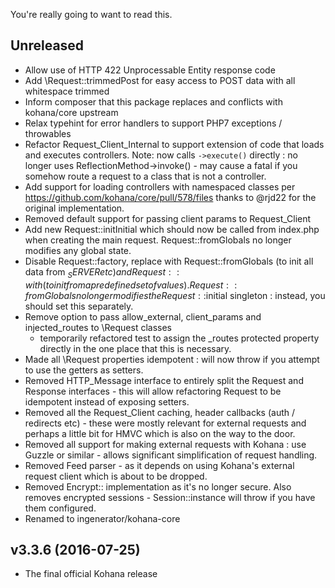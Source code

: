 You're really going to want to read this.

## Unreleased

* Allow use of HTTP 422 Unprocessable Entity response code
* Add \Request::trimmedPost for easy access to POST data with all whitespace trimmed
* Inform composer that this package replaces and conflicts with kohana/core upstream
* Relax typehint for error handlers to support PHP7 exceptions / throwables
* Refactor Request_Client_Internal to support extension of code that loads and executes controllers.
  Note: now calls `->execute()` directly : no longer uses ReflectionMethod->invoke() - may cause a fatal
  if you somehow route a request to a class that is not a controller. 
* Add support for loading controllers with namespaced classes per https://github.com/kohana/core/pull/578/files
  thanks to @rjd22 for the original implementation.
* Removed default support for passing client params to Request_Client
* Add new Request::initInitial which should now be called from index.php when creating the
  main request. Request::fromGlobals no longer modifies any global state.
* Disable Request::factory, replace with Request::fromGlobals (to init all data from $_SERVER etc)
  and Request::with (to init from a predefined set of values). Request::fromGlobals no longer
  modifies the Request::$initial singleton : instead, you should set this separately.
* Remove option to pass allow_external, client_params and injected_routes to \Request classes
  - temporarily refactored test to assign the _routes protected property directly in the one
  place that this is necessary.
* Made all \Request properties idempotent : will now throw if you attempt to use the getters
  as setters.
* Removed HTTP_Message interface to entirely split the Request and
  Response interfaces - this will allow refactoring Request to be
  idempotent instead of exposing setters.
* Removed all the Request_Client caching, header callbacks (auth / redirects etc) - these were 
  mostly relevant for external requests and perhaps a little bit for HMVC which is also on the
  way to the door.
* Removed all support for making external requests with Kohana : use Guzzle or similar - allows
  significant simplification of request handling.
* Removed Feed parser - as it depends on using Kohana's external request client which is about
  to be dropped. 
* Removed Encrypt:: implementation as it's no longer secure. Also removes encrypted sessions - 
  Session::instance will throw if you have them configured. 
* Renamed to ingenerator/kohana-core

## v3.3.6 (2016-07-25)

* The final official Kohana release
